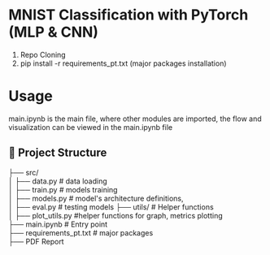 # MNIST Classification with PyTorch (MLP & CNN)

1. Repo Cloning
2. pip install -r requirements_pt.txt (major packages installation)

# Usage
main.ipynb is the main file, where other modules are imported, the flow and visualization can be viewed in the main.ipynb file
   
## 📂 Project Structure 
├── src/  
│ ├── data.py # data loading  
│ ├── train.py # models training  
│ ├── models.py # model's architecture definitions,  
│ ├── eval.py # testing models
├── utils/ # Helper functions  
│ ├── plot_utils.py #helper functions for graph, metrics plotting  
├── main.ipynb # Entry point  
├── requirements_pt.txt # major packages  
├── PDF Report 
